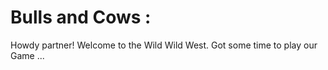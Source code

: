 # Bulls and Cows :
Howdy partner! Welcome to the Wild Wild West.
Got some time to play our Game ...
